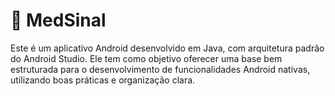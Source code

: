 # 📱 MedSinal
Este é um aplicativo Android desenvolvido em Java, com arquitetura padrão do Android Studio. Ele tem como objetivo oferecer uma base bem estruturada para o desenvolvimento de funcionalidades Android nativas, utilizando boas práticas e organização clara.
